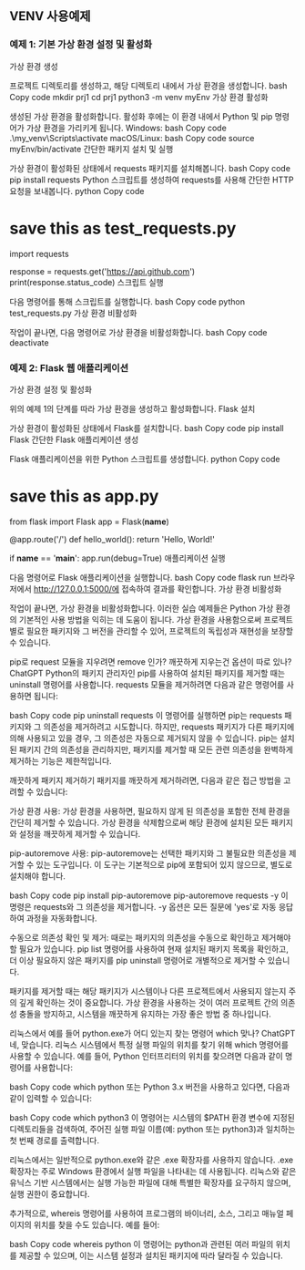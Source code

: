 ## VENV 사용예제

### 예제 1: 기본 가상 환경 설정 및 활성화
가상 환경 생성

프로젝트 디렉토리를 생성하고, 해당 디렉토리 내에서 가상 환경을 생성합니다.
bash
Copy code
mkdir prj1
cd prj1
python3 -m venv myEnv
가상 환경 활성화

생성된 가상 환경을 활성화합니다. 활성화 후에는 이 환경 내에서 Python 및 pip 명령어가 가상 환경을 가리키게 됩니다.
Windows:
bash
Copy code
.\my_venv\Scripts\activate
macOS/Linux:
bash
Copy code
source myEnv/bin/activate
간단한 패키지 설치 및 실행

가상 환경이 활성화된 상태에서 requests 패키지를 설치해봅니다.
bash
Copy code
pip install requests
Python 스크립트를 생성하여 requests를 사용해 간단한 HTTP 요청을 보내봅니다.
python
Copy code
# save this as test_requests.py
import requests

response = requests.get('https://api.github.com')
print(response.status_code)
스크립트 실행

다음 명령어를 통해 스크립트를 실행합니다.
bash
Copy code
python test_requests.py
가상 환경 비활성화

작업이 끝나면, 다음 명령어로 가상 환경을 비활성화합니다.
bash
Copy code
deactivate


### 예제 2: Flask 웹 애플리케이션
가상 환경 설정 및 활성화

위의 예제 1의 단계를 따라 가상 환경을 생성하고 활성화합니다.
Flask 설치

가상 환경이 활성화된 상태에서 Flask를 설치합니다.
bash
Copy code
pip install Flask
간단한 Flask 애플리케이션 생성

Flask 애플리케이션을 위한 Python 스크립트를 생성합니다.
python
Copy code
# save this as app.py
from flask import Flask
app = Flask(__name__)

@app.route('/')
def hello_world():
    return 'Hello, World!'

if __name__ == '__main__':
    app.run(debug=True)
애플리케이션 실행

다음 명령어로 Flask 애플리케이션을 실행합니다.
bash
Copy code
flask run
브라우저에서 http://127.0.0.1:5000/에 접속하여 결과를 확인합니다.
가상 환경 비활성화

작업이 끝나면, 가상 환경을 비활성화합니다.
이러한 실습 예제들은 Python 가상 환경의 기본적인 사용 방법을 익히는 데 도움이 됩니다. 가상 환경을 사용함으로써 프로젝트별로 필요한 패키지와 그 버전을 관리할 수 있어, 프로젝트의 독립성과 재현성을 보장할 수 있습니다.

pip로 request 모듈을 지우려면 remove 인가? 깨끗하게 지우는건 옵션이 따로 있나?
ChatGPT
Python의 패키지 관리자인 pip를 사용하여 설치된 패키지를 제거할 때는 uninstall 명령어를 사용합니다. requests 모듈을 제거하려면 다음과 같은 명령어를 사용하면 됩니다:

bash
Copy code
pip uninstall requests
이 명령어를 실행하면 pip는 requests 패키지와 그 의존성을 제거하려고 시도합니다. 하지만, requests 패키지가 다른 패키지에 의해 사용되고 있을 경우, 그 의존성은 자동으로 제거되지 않을 수 있습니다. pip는 설치된 패키지 간의 의존성을 관리하지만, 패키지를 제거할 때 모든 관련 의존성을 완벽하게 제거하는 기능은 제한적입니다.

깨끗하게 패키지 제거하기
패키지를 깨끗하게 제거하려면, 다음과 같은 접근 방법을 고려할 수 있습니다:

가상 환경 사용: 가상 환경을 사용하면, 필요하지 않게 된 의존성을 포함한 전체 환경을 간단히 제거할 수 있습니다. 가상 환경을 삭제함으로써 해당 환경에 설치된 모든 패키지와 설정을 깨끗하게 제거할 수 있습니다.

pip-autoremove 사용: pip-autoremove는 선택한 패키지와 그 불필요한 의존성을 제거할 수 있는 도구입니다. 이 도구는 기본적으로 pip에 포함되어 있지 않으므로, 별도로 설치해야 합니다.

bash
Copy code
pip install pip-autoremove
pip-autoremove requests -y
이 명령은 requests와 그 의존성을 제거합니다. -y 옵션은 모든 질문에 'yes'로 자동 응답하여 과정을 자동화합니다.

수동으로 의존성 확인 및 제거: 때로는 패키지의 의존성을 수동으로 확인하고 제거해야 할 필요가 있습니다. pip list 명령어를 사용하여 현재 설치된 패키지 목록을 확인하고, 더 이상 필요하지 않은 패키지를 pip uninstall 명령어로 개별적으로 제거할 수 있습니다.

패키지를 제거할 때는 해당 패키지가 시스템이나 다른 프로젝트에서 사용되지 않는지 주의 깊게 확인하는 것이 중요합니다. 가상 환경을 사용하는 것이 여러 프로젝트 간의 의존성 충돌을 방지하고, 시스템을 깨끗하게 유지하는 가장 좋은 방법 중 하나입니다.

리눅스에서 예를 들어 python.exe가 어디 있는지 찾는 명령어 which 맞나?
ChatGPT
네, 맞습니다. 리눅스 시스템에서 특정 실행 파일의 위치를 찾기 위해 which 명령어를 사용할 수 있습니다. 예를 들어, Python 인터프리터의 위치를 찾으려면 다음과 같이 명령어를 사용합니다:

bash
Copy code
which python
또는 Python 3.x 버전을 사용하고 있다면, 다음과 같이 입력할 수 있습니다:

bash
Copy code
which python3
이 명령어는 시스템의 $PATH 환경 변수에 지정된 디렉토리들을 검색하여, 주어진 실행 파일 이름(예: python 또는 python3)과 일치하는 첫 번째 경로를 출력합니다.

리눅스에서는 일반적으로 python.exe와 같은 .exe 확장자를 사용하지 않습니다. .exe 확장자는 주로 Windows 환경에서 실행 파일을 나타내는 데 사용됩니다. 리눅스와 같은 유닉스 기반 시스템에서는 실행 가능한 파일에 대해 특별한 확장자를 요구하지 않으며, 실행 권한이 중요합니다.

추가적으로, whereis 명령어를 사용하여 프로그램의 바이너리, 소스, 그리고 매뉴얼 페이지의 위치를 찾을 수도 있습니다. 예를 들어:

bash
Copy code
whereis python
이 명령어는 python과 관련된 여러 파일의 위치를 제공할 수 있으며, 이는 시스템 설정과 설치된 패키지에 따라 달라질 수 있습니다.

